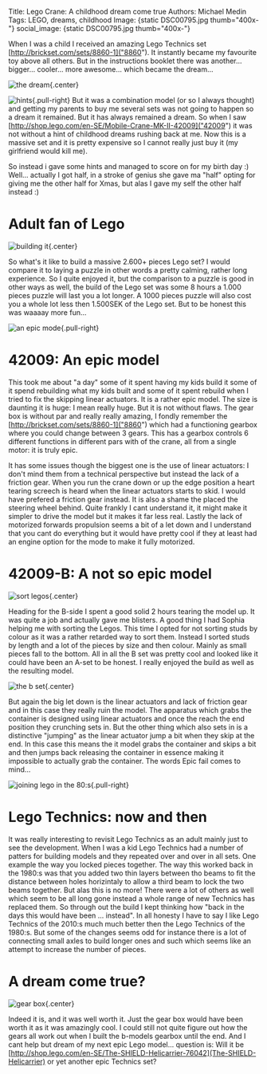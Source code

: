 Title: Lego Crane: A childhood dream come true
Authors: Michael Medin
Tags: LEGO, dreams, childhood
Image: {static DSC00795.jpg thumb="400x-"}
social_image: {static DSC00795.jpg thumb="400x-"}

When I was a child I received an amazing Lego Technics set [http://brickset.com/sets/8860-1]("8860"). It instantly became my favourite toy above all others.
But in the instructions booklet there was another... bigger... cooler... more awesome... which became the dream...

<!-- PELICAN_END_SUMMARY -->

![the dream]({static|DSC00798.jpg|thumb="600x-"}){.center}

![hints]({static|20150523_154119.jpg|thumb="150x-"}}){.pull-right}
But it was a combination model (or so I always thought) and getting my parents to buy me several sets was not going to happen so a dream it remained. But it has always remained a dream.
So when I saw [http://shop.lego.com/en-SE/Mobile-Crane-MK-II-42009]("42009") it was not without a hint of childhood dreams rushing back at me. Now this is a massive set and it is pretty expensive so I cannot really just buy it (my girlfriend would kill me).

So instead i gave some hints and managed to score on for my birth day :)
Well... actually I got half, in a stroke of genius she gave ma "half" opting for giving me the other half for Xmas, but alas I gave my self the other half instead :)

# Adult fan of Lego

![building it]({static|DSC00771.jpg|thumb="600x-"}}){.center}

So what's it like to build a massive 2.600+ pieces Lego set?
I would compare it to laying a puzzle in other words a pretty calming, rather long experience. So I quite enjoyed it, but the comparison to a puzzle is good in other ways as well, the build of the Lego set was some 8 hours a 1.000 pieces puzzle will last you a lot longer.
A 1000 pieces puzzle will also cost you a whole lot less then 1.500SEK of the Lego set.
But to be honest this was waaaay more fun...

![an epic mode]({static|DSC00754.jpg|thumb=200x-}){.pull-right}
# 42009: An epic model

This took me about "a day" some of it spent having my kids build it some of it spend rebuilding what my kids built and some of it spent rebuild when I tried to fix the skipping linear actuators.
It is a rather epic model. The size is daunting it is huge: I mean really huge. But it is not without flaws. The gear box is without par and really really amazing, I fondly remember the [http://brickset.com/sets/8860-1]("8860") which had a functioning gearbox where you could change between 3 gears. This has a gearbox controls 6 different functions in different pars with of the crane, all from a single motor: it is truly epic.

It has some issues though the biggest one is the use of linear actuators: I don't mind them from a technical perspective but instead the lack of a friction gear. When you run the crane down or up the edge position a heart tearing screech is heard when the linear actuators starts to skid. I would have prefered a friction gear instead.
It is also a shame the placed the steering wheel behind. Quite frankly I cant understand it, it might make it simpler to drive the model but it makes it far less real. Lastly the lack of motorized forwards propulsion seems a bit of a let down and I understand that you cant do everything but it would have pretty cool if they at least had an engine option for the mode to make it fully motorized.


# 42009-B: A not so epic model

![sort legos]({static|DSC00808.jpg|thumb=400x-}){.center}

Heading for the B-side I spent a good solid 2 hours tearing the model up. It was quite a job and actually gave me blisters.
A good thing I had Sophia helping me with sorting the Legos. 
This time I opted for not sorting studs by colour as it was a rather retarded way to sort them.
Instead I sorted studs by length and a lot of the pieces by size and then colour. Mainly as small pieces fall to the bottom.
All in all the B set was pretty cool and looked like it could have been an A-set to be honest. 
I really enjoyed the build as well as the resulting model.

![the b set]({static|DSC00873.jpg|thumb=400x-}){.center}

But again the big let down is the linear actuators and lack of friction gear and in this case they really ruin the model.
The apparatus which grabs the container is designed using linear actuators and once the reach the end position they crunching sets in. 
But the other thing which also sets in is a distinctive "jumping" as the linear actuator jump a bit when they skip at the end.
In this case this means the it model grabs the container and skips a bit and then jumps back releasing the container in essence making it impossible to actually grab the container.
The words Epic fail comes to mind...

![joining lego in the 80:s]({static|joining-lego-DSC00881.jpg|thumb=200x-}){.pull-right}

# Lego Technics: now and then

It was really interesting to revisit Lego Technics as an adult mainly just to see the development.
When I was a kid Lego Technics had a number of patters for building models and they repeated over and over in all sets. One example the way you locked pieces together. 
The way this worked back in the 1980:s was that you added two thin layers between tho beams to fit the distance between holes horizintaly to allow a third beam to lock the two beams together.
But alas this is no more! There were a lot of others as well which seem to be all long gone instead a whole range of new Technics has replaced them. 
So through out the build I kept thinking how "back in the days this would have been ... instead". 
In all honesty I have to say I like Lego Technics of the 2010:s much much better then the Lego Technics of the 1980:s. 
But some of the changes seems odd for instance there is a lot of connecting small axles to build longer ones and such which seems like an attempt to increase the number of pieces.

# A dream come true?

![gear box]({static|DSC00802.jpg|thumb=500x-}){.center}

Indeed it is, and it was well worth it. Just the gear box would have been worth it as it was amazingly cool.
I could still not quite figure out how the gears all work out when I built the b-models gearbox until the end.
And I cant help but dream of my next epic Lego model... question is: Will it be [http://shop.lego.com/en-SE/The-SHIELD-Helicarrier-76042](The-SHIELD-Helicarrier) or yet another epic Technics set?
